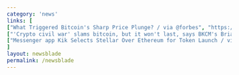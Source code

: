 ```yaml
---
category: 'news'
links: [
["What Triggered Bitcoin's Sharp Price Plunge? / via @forbes", "https://www.forbes.com/sites/cbovaird/2018/11/14/what-triggered-bitcoins-sharp-price-plunge/#4aece44c1d66"],
["'Crypto civil war' slams bitcoin, but it won't last, says BKCM's Brian Kelly", "https://cnb.cx/2QJbFSW"],
["Messenger app Kik Selects Stellar Over Ethereum for Token Launch / via @CoinDesk", "https://www.coindesk.com/two-chains-no-more-kik-selects-stellar-over-ethereum-for-crypto-token-launch"]
]
layout: newsblade
permalink: /newsblade
---
```

